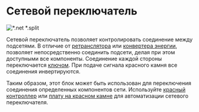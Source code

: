 # Сетевой переключатель

![*.net *.split](oredict:oc:netSplitter)

Сетевой переключатель позволяет контролировать соединение между подсетями. В отличие от [ретранслятора](relay.md) или [конвертера энергии](powerConverter.md), позволяет непосредственно соединить подсети, делая при этом доступными все компоненты. Соединение каждой стороны переключается [ключом](../item/wrench.md). При подаче сигнала красного камня все соединения инвертируются.

Таким образом, этот блок может быть использован для переключения соединения определенных компонентов сети. Используйте [красный контроллер](redstone.md) или [плату на красном камне](../item/redstoneCard1.md) для автоматизации сетевого переключателя.
